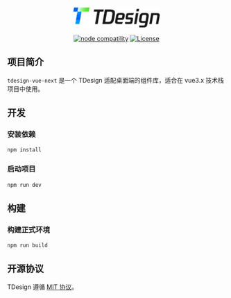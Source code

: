 <p style="display:flex; justify-content: center">

</p>
<p align="center">
  <a href="https://tdesign.tencent.com/vue-next/overview" target="_blank">
   <img alt="TDesign Logo" width="200" src="./public/TDesign-logo_light.svg"/>
  </a>
</p>

<p align="center">
  <a href="https://nodejs.org/en/about/releases/"><img src="https://img.shields.io/node/v/vite.svg" alt="node compatility"></a>
  <a href="https://github.com/Tencent/tdesign-react-starter/blob/develop/LICENSE">
    <img src="https://img.shields.io/npm/l/tdesign-react.svg?sanitize=true" alt="License">
  </a>
</p>

## 项目简介

`tdesign-vue-next` 是一个 TDesign 适配桌面端的组件库，适合在 vue3.x 技术栈项目中使用。

## 开发

### 安装依赖

```bash
npm install
```

### 启动项目

```bash
npm run dev
```

## 构建

### 构建正式环境

```bash
npm run build
```

## 开源协议

TDesign 遵循 [MIT 协议](https://github.com/Tencent/tdesign-starter-cli/LICENSE)。
